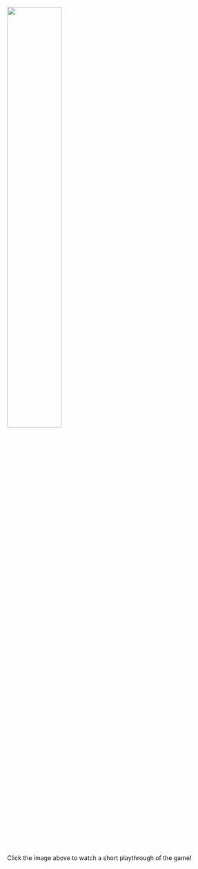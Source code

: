 [<img src="https://i.ytimg.com/vi/m_qE0tDzJ1s/maxresdefault.jpg" width="50%">](https://youtu.be/m_qE0tDzJ1s?si=volXVPeq72AoGV7Y)
<p>Click the image above to watch a short playthrough of the game!</p>
